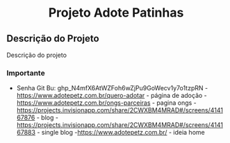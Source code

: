 <h1 align="center"> Projeto Adote Patinhas </h1>

## Descrição do Projeto
<p align="justify">Descrição do projeto</p>

### Importante
- Senha Git Bu: 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
    -https://www.adotepetz.com.br/quero-adotar - página de adoção
        -https://www.adotepetz.com.br/ongs-parceiras - pagina ongs
            -https://projects.invisionapp.com/share/2CWXBM4MRAD#/screens/414167876 - blog
                -https://projects.invisionapp.com/share/2CWXBM4MRAD#/screens/414167883 - single blog
                    -https://www.adotepetz.com.br/ - ideia home